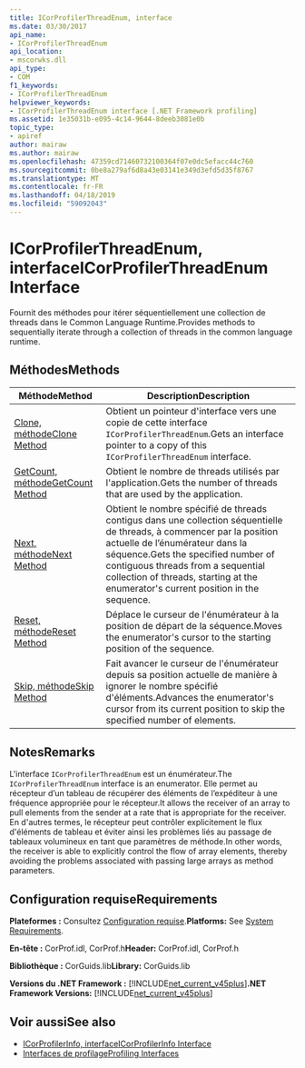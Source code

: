 ```yaml
---
title: ICorProfilerThreadEnum, interface
ms.date: 03/30/2017
api_name:
- ICorProfilerThreadEnum
api_location:
- mscorwks.dll
api_type:
- COM
f1_keywords:
- ICorProfilerThreadEnum
helpviewer_keywords:
- ICorProfilerThreadEnum interface [.NET Framework profiling]
ms.assetid: 1e35031b-e095-4c14-9644-8deeb3081e0b
topic_type:
- apiref
author: mairaw
ms.author: mairaw
ms.openlocfilehash: 47359cd71460732100364f07e0dc5efacc44c760
ms.sourcegitcommit: 0be8a279af6d8a43e03141e349d3efd5d35f8767
ms.translationtype: MT
ms.contentlocale: fr-FR
ms.lasthandoff: 04/18/2019
ms.locfileid: "59092043"
---
```

# <a name="icorprofilerthreadenum-interface"></a><span data-ttu-id="c98f4-102">ICorProfilerThreadEnum, interface</span><span class="sxs-lookup"><span data-stu-id="c98f4-102">ICorProfilerThreadEnum Interface</span></span>
<span data-ttu-id="c98f4-103">Fournit des méthodes pour itérer séquentiellement une collection de threads dans le Common Language Runtime.</span><span class="sxs-lookup"><span data-stu-id="c98f4-103">Provides methods to sequentially iterate through a collection of threads in the common language runtime.</span></span>  
  
## <a name="methods"></a><span data-ttu-id="c98f4-104">Méthodes</span><span class="sxs-lookup"><span data-stu-id="c98f4-104">Methods</span></span>  
  
|<span data-ttu-id="c98f4-105">Méthode</span><span class="sxs-lookup"><span data-stu-id="c98f4-105">Method</span></span>|<span data-ttu-id="c98f4-106">Description</span><span class="sxs-lookup"><span data-stu-id="c98f4-106">Description</span></span>|  
|------------|-----------------|  
|[<span data-ttu-id="c98f4-107">Clone, méthode</span><span class="sxs-lookup"><span data-stu-id="c98f4-107">Clone Method</span></span>](../../../../docs/framework/unmanaged-api/profiling/icorprofilerthreadenum-clone-method.md)|<span data-ttu-id="c98f4-108">Obtient un pointeur d'interface vers une copie de cette interface `ICorProfilerThreadEnum`.</span><span class="sxs-lookup"><span data-stu-id="c98f4-108">Gets an interface pointer to a copy of this `ICorProfilerThreadEnum` interface.</span></span>|  
|[<span data-ttu-id="c98f4-109">GetCount, méthode</span><span class="sxs-lookup"><span data-stu-id="c98f4-109">GetCount Method</span></span>](../../../../docs/framework/unmanaged-api/profiling/icorprofilerthreadenum-getcount-method.md)|<span data-ttu-id="c98f4-110">Obtient le nombre de threads utilisés par l'application.</span><span class="sxs-lookup"><span data-stu-id="c98f4-110">Gets the number of threads that are used by the application.</span></span>|  
|[<span data-ttu-id="c98f4-111">Next, méthode</span><span class="sxs-lookup"><span data-stu-id="c98f4-111">Next Method</span></span>](../../../../docs/framework/unmanaged-api/profiling/icorprofilerthreadenum-next-method.md)|<span data-ttu-id="c98f4-112">Obtient le nombre spécifié de threads contigus dans une collection séquentielle de threads, à commencer par la position actuelle de l’énumérateur dans la séquence.</span><span class="sxs-lookup"><span data-stu-id="c98f4-112">Gets the specified number of contiguous threads from a sequential collection of threads, starting at the enumerator's current position in the sequence.</span></span>|  
|[<span data-ttu-id="c98f4-113">Reset, méthode</span><span class="sxs-lookup"><span data-stu-id="c98f4-113">Reset Method</span></span>](../../../../docs/framework/unmanaged-api/profiling/icorprofilerthreadenum-reset-method.md)|<span data-ttu-id="c98f4-114">Déplace le curseur de l'énumérateur à la position de départ de la séquence.</span><span class="sxs-lookup"><span data-stu-id="c98f4-114">Moves the enumerator's cursor to the starting position of the sequence.</span></span>|  
|[<span data-ttu-id="c98f4-115">Skip, méthode</span><span class="sxs-lookup"><span data-stu-id="c98f4-115">Skip Method</span></span>](../../../../docs/framework/unmanaged-api/profiling/icorprofilerthreadenum-skip-method.md)|<span data-ttu-id="c98f4-116">Fait avancer le curseur de l'énumérateur depuis sa position actuelle de manière à ignorer le nombre spécifié d'éléments.</span><span class="sxs-lookup"><span data-stu-id="c98f4-116">Advances the enumerator's cursor from its current position to skip the specified number of elements.</span></span>|  
  
## <a name="remarks"></a><span data-ttu-id="c98f4-117">Notes</span><span class="sxs-lookup"><span data-stu-id="c98f4-117">Remarks</span></span>  
 <span data-ttu-id="c98f4-118">L'interface `ICorProfilerThreadEnum` est un énumérateur.</span><span class="sxs-lookup"><span data-stu-id="c98f4-118">The `ICorProfilerThreadEnum` interface is an enumerator.</span></span> <span data-ttu-id="c98f4-119">Elle permet au récepteur d’un tableau de récupérer des éléments de l’expéditeur à une fréquence appropriée pour le récepteur.</span><span class="sxs-lookup"><span data-stu-id="c98f4-119">It allows the receiver of an array to pull elements from the sender at a rate that is appropriate for the receiver.</span></span> <span data-ttu-id="c98f4-120">En d'autres termes, le récepteur peut contrôler explicitement le flux d'éléments de tableau et éviter ainsi les problèmes liés au passage de tableaux volumineux en tant que paramètres de méthode.</span><span class="sxs-lookup"><span data-stu-id="c98f4-120">In other words, the receiver is able to explicitly control the flow of array elements, thereby avoiding the problems associated with passing large arrays as method parameters.</span></span>  
  
## <a name="requirements"></a><span data-ttu-id="c98f4-121">Configuration requise</span><span class="sxs-lookup"><span data-stu-id="c98f4-121">Requirements</span></span>  
 <span data-ttu-id="c98f4-122">**Plateformes :** Consultez [Configuration requise](../../../../docs/framework/get-started/system-requirements.md).</span><span class="sxs-lookup"><span data-stu-id="c98f4-122">**Platforms:** See [System Requirements](../../../../docs/framework/get-started/system-requirements.md).</span></span>  
  
 <span data-ttu-id="c98f4-123">**En-tête :** CorProf.idl, CorProf.h</span><span class="sxs-lookup"><span data-stu-id="c98f4-123">**Header:** CorProf.idl, CorProf.h</span></span>  
  
 <span data-ttu-id="c98f4-124">**Bibliothèque :** CorGuids.lib</span><span class="sxs-lookup"><span data-stu-id="c98f4-124">**Library:** CorGuids.lib</span></span>  
  
 <span data-ttu-id="c98f4-125">**Versions du .NET Framework :** [!INCLUDE[net_current_v45plus](../../../../includes/net-current-v45plus-md.md)]</span><span class="sxs-lookup"><span data-stu-id="c98f4-125">**.NET Framework Versions:** [!INCLUDE[net_current_v45plus](../../../../includes/net-current-v45plus-md.md)]</span></span>  
  
## <a name="see-also"></a><span data-ttu-id="c98f4-126">Voir aussi</span><span class="sxs-lookup"><span data-stu-id="c98f4-126">See also</span></span>

- [<span data-ttu-id="c98f4-127">ICorProfilerInfo, interface</span><span class="sxs-lookup"><span data-stu-id="c98f4-127">ICorProfilerInfo Interface</span></span>](../../../../docs/framework/unmanaged-api/profiling/icorprofilerinfo-interface.md)
- [<span data-ttu-id="c98f4-128">Interfaces de profilage</span><span class="sxs-lookup"><span data-stu-id="c98f4-128">Profiling Interfaces</span></span>](../../../../docs/framework/unmanaged-api/profiling/profiling-interfaces.md)
